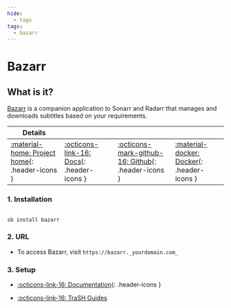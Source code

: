 ```yaml
---
hide:
  - tags
tags:
  - bazarr
---
```


# Bazarr

## What is it?

[Bazarr](https://www.bazarr.media/) is a companion application to Sonarr and Radarr that manages and downloads subtitles based on your requirements.

| Details     |             |             |             |
|-------------|-------------|-------------|-------------|
| [:material-home: Project home](https://www.bazarr.media/){: .header-icons } | [:octicons-link-16: Docs](https://wiki.bazarr.media/){: .header-icons } | [:octicons-mark-github-16: Github](https://github.com/hotio/bazarr){: .header-icons } | [:material-docker: Docker](https://hub.docker.com/r/hotio/bazarr){: .header-icons }|

### 1. Installation

``` shell

sb install bazarr

```

### 2. URL

- To access Bazarr, visit `https://bazarr._yourdomain.com_`

### 3. Setup

- [:octicons-link-16: Documentation](https://wiki.bazarr.media/){: .header-icons }

- [:octicons-link-16: TraSH Guides](https://trash-guides.info/Bazarr/)
